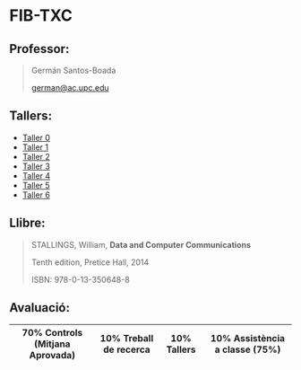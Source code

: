 # FIB-TXC

## Professor:
> Germán Santos-Boada
>
> german@ac.upc.edu

## Tallers:

- [Taller 0](./Tallers/Taller&#32;0&#32;TXC.pdf)
- [Taller 1](./Tallers/Taller&#32;1&#32;TXC.pdf)
- [Taller 2](./Tallers/Taller&#32;2&#32;TXC.pdf)
- [Taller 3](./Tallers/Taller&#32;3&#32;TXC.pdf)
- [Taller 4](./Tallers/Taller&#32;4&#32;TXC.pdf)
- [Taller 5](./Tallers/Taller&#32;5&#32;TXC.pdf)
- [Taller 6](./Tallers/Taller&#32;5&#32;TXC.pdf)


## Llibre:
> STALLINGS, William, **Data and Computer Communications**
>
> Tenth edition, Pretice Hall, 2014
>
> ISBN: 978-0-13-350648-8

## Avaluació:

| 70% Controls (Mitjana Aprovada) | 10% Treball de recerca | 10% Tallers | 10% Assistència a classe (75%) |
|-|-|-|-|
